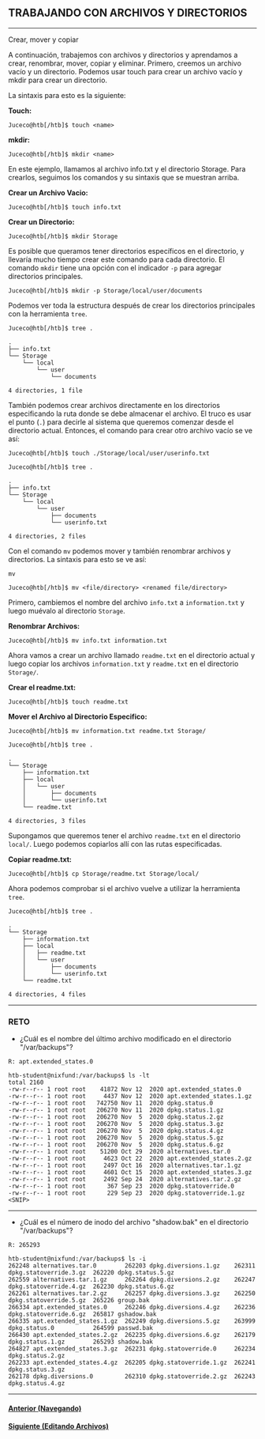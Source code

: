 ## TRABAJANDO CON ARCHIVOS Y DIRECTORIOS
___
Crear, mover y copiar

A continuación, trabajemos con archivos y directorios y aprendamos a crear, renombrar, mover, copiar y eliminar. Primero, creemos un archivo vacío y un directorio. Podemos usar touch para crear un archivo vacío y mkdir para crear un directorio.

La sintaxis para esto es la siguiente:

**Touch:**
~~~
Juceco@htb[/htb]$ touch <name>
~~~

**mkdir:**
~~~
Juceco@htb[/htb]$ mkdir <name>
~~~

En este ejemplo, llamamos al archivo info.txt y el directorio Storage. Para crearlos, seguimos los comandos y su sintaxis que se muestran arriba.

**Crear un Archivo Vacio:**
~~~
Juceco@htb[/htb]$ touch info.txt
~~~

**Crear un Directorio:**
~~~
Juceco@htb[/htb]$ mkdir Storage
~~~

Es posible que queramos tener directorios específicos en el directorio, y llevaría mucho tiempo crear este comando para cada directorio. El comando `mkdir` tiene una opción con el indicador `-p` para agregar directorios principales.

~~~
Juceco@htb[/htb]$ mkdir -p Storage/local/user/documents
~~~

Podemos ver toda la estructura después de crear los directorios principales con la herramienta `tree`.

~~~
Juceco@htb[/htb]$ tree .

.
├── info.txt
└── Storage
    └── local
        └── user
            └── documents

4 directories, 1 file
~~~

También podemos crear archivos directamente en los directorios especificando la ruta donde se debe almacenar el archivo. El truco es usar el punto (`.`) para decirle al sistema que queremos comenzar desde el directorio actual. Entonces, el comando para crear otro archivo vacío se ve así:

~~~
Juceco@htb[/htb]$ touch ./Storage/local/user/userinfo.txt
~~~

~~~
Juceco@htb[/htb]$ tree .

.
├── info.txt
└── Storage
    └── local
        └── user
            ├── documents
            └── userinfo.txt

4 directories, 2 files
~~~

Con el comando `mv` podemos mover y también renombrar archivos y directorios. La sintaxis para esto se ve así:

`mv`
~~~
Juceco@htb[/htb]$ mv <file/directory> <renamed file/directory>
~~~

Primero, cambiemos el nombre del archivo `info.txt` a `information.txt` y luego muévalo al directorio `Storage`.

**Renombrar Archivos:**
~~~
Juceco@htb[/htb]$ mv info.txt information.txt
~~~

Ahora vamos a crear un archivo llamado `readme.txt` en el directorio actual y luego copiar los archivos `information.txt` y `readme.txt` en el directorio `Storage/`.

**Crear el readme.txt:**
~~~
Juceco@htb[/htb]$ touch readme.txt 
~~~

**Mover el Archivo al Directorio Especifico:**
~~~
Juceco@htb[/htb]$ mv information.txt readme.txt Storage/
~~~

~~~
Juceco@htb[/htb]$ tree .

.
└── Storage
    ├── information.txt
    ├── local
    │   └── user
    │       ├── documents
    │       └── userinfo.txt
    └── readme.txt

4 directories, 3 files
~~~

Supongamos que queremos tener el archivo `readme.txt` en el directorio `local/`. Luego podemos copiarlos allí con las rutas especificadas.

**Copiar readme.txt:**
~~~
Juceco@htb[/htb]$ cp Storage/readme.txt Storage/local/
~~~

Ahora podemos comprobar si el archivo vuelve a utilizar la herramienta `tree`.

~~~
Juceco@htb[/htb]$ tree .

.
└── Storage
    ├── information.txt
    ├── local
    │   ├── readme.txt
    │   └── user
    │       ├── documents
    │       └── userinfo.txt
    └── readme.txt

4 directories, 4 files
~~~
___
### RETO

+ ¿Cuál es el nombre del último archivo modificado en el directorio "/var/backups"?

`R: apt.extended_states.0`

~~~
htb-student@nixfund:/var/backups$ ls -lt
total 2160
-rw-r--r-- 1 root root    41872 Nov 12  2020 apt.extended_states.0
-rw-r--r-- 1 root root     4437 Nov 12  2020 apt.extended_states.1.gz
-rw-r--r-- 1 root root   742750 Nov 11  2020 dpkg.status.0
-rw-r--r-- 1 root root   206270 Nov 11  2020 dpkg.status.1.gz
-rw-r--r-- 1 root root   206270 Nov  5  2020 dpkg.status.2.gz
-rw-r--r-- 1 root root   206270 Nov  5  2020 dpkg.status.3.gz
-rw-r--r-- 1 root root   206270 Nov  5  2020 dpkg.status.4.gz
-rw-r--r-- 1 root root   206270 Nov  5  2020 dpkg.status.5.gz
-rw-r--r-- 1 root root   206270 Nov  5  2020 dpkg.status.6.gz
-rw-r--r-- 1 root root    51200 Oct 29  2020 alternatives.tar.0
-rw-r--r-- 1 root root     4623 Oct 22  2020 apt.extended_states.2.gz
-rw-r--r-- 1 root root     2497 Oct 16  2020 alternatives.tar.1.gz
-rw-r--r-- 1 root root     4601 Oct 15  2020 apt.extended_states.3.gz
-rw-r--r-- 1 root root     2492 Sep 24  2020 alternatives.tar.2.gz
-rw-r--r-- 1 root root      367 Sep 23  2020 dpkg.statoverride.0
-rw-r--r-- 1 root root      229 Sep 23  2020 dpkg.statoverride.1.gz
<SNIP>
~~~

___
+ ¿Cuál es el número de inodo del archivo "shadow.bak" en el directorio "/var/backups"?

`R: 265293`

~~~
htb-student@nixfund:/var/backups$ ls -i
262248 alternatives.tar.0        262203 dpkg.diversions.1.gz    262311 dpkg.statoverride.3.gz  262220 dpkg.status.5.gz
262559 alternatives.tar.1.gz     262264 dpkg.diversions.2.gz    262247 dpkg.statoverride.4.gz  262230 dpkg.status.6.gz
262261 alternatives.tar.2.gz     262257 dpkg.diversions.3.gz    262250 dpkg.statoverride.5.gz  265226 group.bak
266334 apt.extended_states.0     262246 dpkg.diversions.4.gz    262236 dpkg.statoverride.6.gz  265817 gshadow.bak
266335 apt.extended_states.1.gz  262249 dpkg.diversions.5.gz    263999 dpkg.status.0           264599 passwd.bak
266430 apt.extended_states.2.gz  262235 dpkg.diversions.6.gz    262179 dpkg.status.1.gz        265293 shadow.bak
264827 apt.extended_states.3.gz  262231 dpkg.statoverride.0     262234 dpkg.status.2.gz
262233 apt.extended_states.4.gz  262205 dpkg.statoverride.1.gz  262241 dpkg.status.3.gz
262178 dpkg.diversions.0         262310 dpkg.statoverride.2.gz  262243 dpkg.status.4.gz
~~~
___
#### [Anterior (Navegando)]()
#### [Siguiente (Editando Archivos)]()